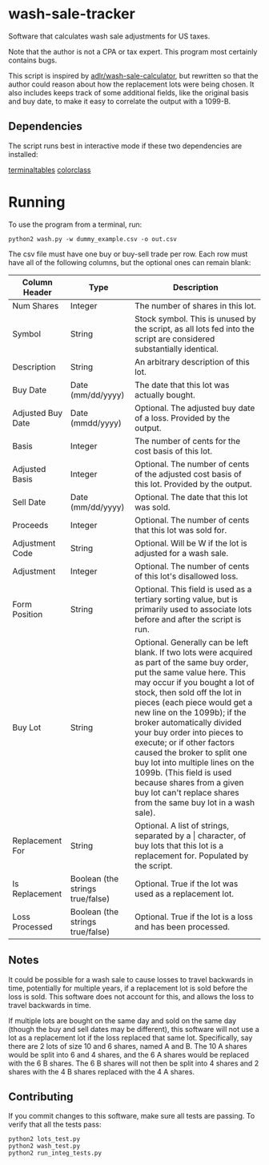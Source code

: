 # wash-sale-tracker

Software that calculates wash sale adjustments for US taxes.

Note that the author is not a CPA or tax expert. This program most certainly contains bugs.

This script is inspired by [adlr/wash-sale-calculator](https://github.com/adlr/wash-sale-calculator), but rewritten so that the author could reason about how the replacement lots were being chosen. It also includes keeps track of some additional fields, like the original basis and buy date, to make it easy to correlate the output with a 1099-B.

## Dependencies

The script runs best in interactive mode if these two dependencies are installed:

[terminaltables](https://github.com/Robpol86/terminaltables)
[colorclass](https://github.com/Robpol86/colorclass)

# Running

To use the program from a terminal, run:

`python2 wash.py -w dummy_example.csv -o out.csv`

The csv file must have one buy or buy-sell trade per row. Each row must have all of the following columns, but the optional ones can remain blank:

| Column Header | Type | Description |
|---------------|------|-------------|
| Num Shares | Integer | The number of shares in this lot. |
| Symbol | String | Stock symbol. This is unused by the script, as all lots fed into the script are considered substantially identical. |
| Description | String | An arbitrary description of this lot. |
| Buy Date | Date (mm/dd/yyyy) | The date that this lot was actually bought. |
| Adjusted Buy Date | Date (mmdd/yyyy) | Optional. The adjusted buy date of a loss. Provided by the output. |
| Basis | Integer | The number of cents for the cost basis of this lot. |
| Adjusted Basis | Integer | Optional. The number of cents of the adjusted cost basis of this lot. Provided by the output. |
| Sell Date | Date (mm/dd/yyyy) | Optional. The date that this lot was sold. |
| Proceeds | Integer | Optional. The number of cents that this lot was sold for. |
| Adjustment Code | String | Optional. Will be W if the lot is adjusted for a wash sale. |
| Adjustment | Integer | Optional. The number of cents of this lot's disallowed loss. |
| Form Position | String | Optional. This field is used as a tertiary sorting value, but is primarily used to associate lots before and after the script is run. |
| Buy Lot | String | Optional. Generally can be left blank. If two lots were acquired as part of the same buy order, put the same value here. This may occur if you bought a lot of stock, then sold off the lot in pieces (each piece would get a new line on the 1099b); if the broker automatically divided your buy order into pieces to execute; or if other factors caused the broker to split one buy lot into multiple lines on the 1099b. (This field is used because shares from a given buy lot can't replace shares from the same buy lot in a wash sale). |
| Replacement For | String | Optional. A list of strings, separated by a \| character, of buy lots that this lot is a replacement for. Populated by the script. |
| Is Replacement | Boolean (the strings true/false) | Optional. True if the lot was used as a replacement lot. |
| Loss Processed | Boolean (the strings true/false) | Optional. True if the lot is a loss and has been processed. |

## Notes

It could be possible for a wash sale to cause losses to travel backwards in time, potentially for multiple years, if a replacement lot is sold before the loss is sold. This software does not account for this, and allows the loss to travel backwards in time.

If multiple lots are bought on the same day and sold on the same day (though the buy and sell dates may be different), this software will not use a lot as a replacement lot if the loss replaced that same lot. Specifically, say there are 2 lots of size 10 and 6 shares, named A and B. The 10 A shares would be split into 6 and 4 shares, and the 6 A shares would be replaced with the 6 B shares. The 6 B shares will not then be split into 4 shares and 2 shares with the 4 B shares replaced with the 4 A shares.

## Contributing

If you commit changes to this software, make sure all tests are passing. To verify that all the tests pass:

```
python2 lots_test.py
python2 wash_test.py
python2 run_integ_tests.py
```

